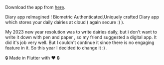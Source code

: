 Download the app from [here](https://github.com/CrypticCortex/BubbleDiary/releases).

Diary app reImagined !
Biometric Authenticated,Uniquely crafted Diary app which stores your daily dairies at cloud ( again secure :) ).

My 2023 new year resolution was to write dairies daily, but i don't want to write it down with pen and paper , so my friend suggested a digital app. It did it's job very well. But I couldn't continue it since there is no engaging feature in it. So this year I decided to change it :) .

🔒 Made in Flutter with ❤️ 🔒
